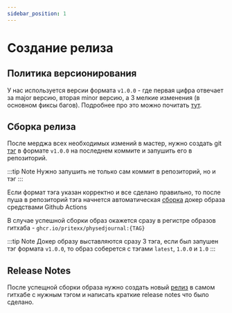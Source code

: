 ```yaml
---
sidebar_position: 1
---
```


# Создание релиза

## Политика версионирования

У нас используется версии формата `v1.0.0` - где первая цифра отвечает за major версию, 
вторая minor версию, а 3 мелкие изменения (в основном фиксы багов). 
Подробнее про это можно почитать [тут](https://habr.com/ru/articles/118756/).

## Сборка релиза

После мерджа всех необходимых измений в мастер, нужно создать git [тэг](https://git-scm.com/book/ru/v2/Основы-Git-Работа-с-тегами)
в формате `v1.0.0` на последнем коммите и запушить его в репозиторий.

:::tip Note
Нужно запушить не только сам коммит в репозиторий, но и тэг
:::

Если формат тэга указан корректно и все сделано правильно, 
то после пуша в репозиторий тэга начнется автоматическая 
[сборка](https://github.com/PriTexX/PhysEdJournal/blob/main/.github/workflows/release.yml) 
докер образа средствами Github Actions

В случае успешной сборки образ окажется сразу в регистре образов гитхаба - `ghcr.io/pritexx/physedjournal:{TAG}`

:::tip Note
Докер образу выставляются сразу 3 тэга, если был запушен тэг формата `v1.0.0`, 
то образ соберется с тэгами `latest`, `1.0.0` и `1.0` 
:::

## Release Notes

После успещной сборки образа нужно создать новый 
[релиз](https://github.com/PriTexX/PhysEdJournal/releases/new) в самом гитхабе
с нужным тэгом и написать краткие release notes что было сделано.
